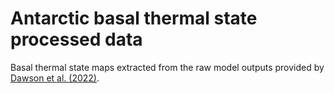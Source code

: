 # Antarctic basal thermal state processed data

Basal thermal state maps extracted from the raw model outputs provided by [Dawson et al. (2022)](https://doi.org/10.1038/s41467-022-32632-2).
